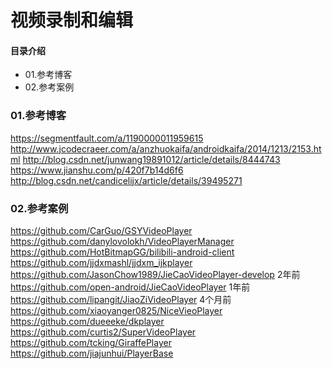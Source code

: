 # 视频录制和编辑
#### 目录介绍
- 01.参考博客
- 02.参考案例







### 01.参考博客
https://segmentfault.com/a/1190000011959615
http://www.jcodecraeer.com/a/anzhuokaifa/androidkaifa/2014/1213/2153.html
http://blog.csdn.net/junwang19891012/article/details/8444743
https://www.jianshu.com/p/420f7b14d6f6
http://blog.csdn.net/candicelijx/article/details/39495271



### 02.参考案例
https://github.com/CarGuo/GSYVideoPlayer
https://github.com/danylovolokh/VideoPlayerManager
https://github.com/HotBitmapGG/bilibili-android-client
https://github.com/jjdxmashl/jjdxm_ijkplayer
https://github.com/JasonChow1989/JieCaoVideoPlayer-develop          2年前
https://github.com/open-android/JieCaoVideoPlayer                   1年前
https://github.com/lipangit/JiaoZiVideoPlayer                       4个月前
https://github.com/xiaoyanger0825/NiceVieoPlayer
https://github.com/dueeeke/dkplayer
https://github.com/curtis2/SuperVideoPlayer
https://github.com/tcking/GiraffePlayer
https://github.com/jiajunhui/PlayerBase














